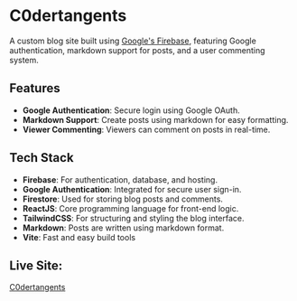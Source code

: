 # C0dertangents

A custom blog site built using [Google's Firebase](https://firebase.google.com/), featuring Google authentication, markdown support for posts, and a user commenting system.

## Features

- **Google Authentication**: Secure login using Google OAuth.
- **Markdown Support**: Create posts using markdown for easy formatting.
- **Viewer Commenting**: Viewers can comment on posts in real-time.

## Tech Stack

- **Firebase**: For authentication, database, and hosting.
- **Google Authentication**: Integrated for secure user sign-in.
- **Firestore**: Used for storing blog posts and comments.
- **ReactJS**: Core programming language for front-end logic.
- **TailwindCSS**: For structuring and styling the blog interface.
- **Markdown**: Posts are written using markdown format.
- **Vite**: Fast and easy build tools

## Live Site:

[C0dertangents](https://c0dertang.github.io/tangents/)
